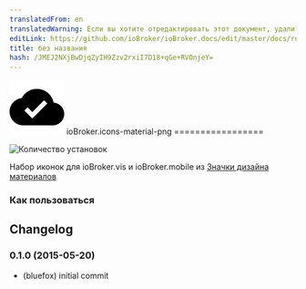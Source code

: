 ```yaml
---
translatedFrom: en
translatedWarning: Если вы хотите отредактировать этот документ, удалите поле «translationFrom», в противном случае этот документ будет снова автоматически переведен
editLink: https://github.com/ioBroker/ioBroker.docs/edit/master/docs/ru/adapterref/iobroker.icons-material-png/README.md
title: без названия
hash: /JMEJ2NXjBwDjqZyIH9Zzv2rxiI7D18+qGe+RVOnjeY=
---
```

![логотип](../../../en/adapterref/iobroker.icons-material-png/admin/icons-material-png.png) ioBroker.icons-material-png =================

![Количество установок](http://iobroker.live/badges/icons-material-png-stable.svg)

Набор иконок для ioBroker.vis и ioBroker.mobile из [Значки дизайна материалов](https://github.com/google/material-design-icons)

### Как пользоваться

## Changelog
### 0.1.0 (2015-05-20)
* (bluefox) initial commit
